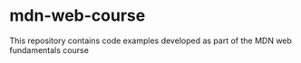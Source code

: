 # mdn-web-course
This repository contains code examples developed as part of the MDN web fundamentals course
